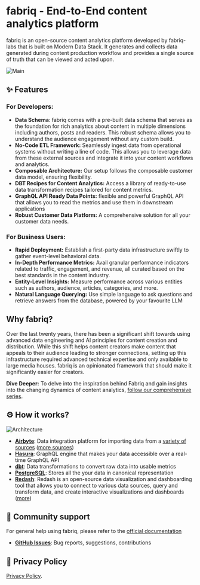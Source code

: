 # fabriq - End-to-End content analytics platform

fabriq is an open-source content analytics platform developed by fabriq-labs that is built on Modern Data Stack.  It generates and collects data generated during content production workflow and provides a single source of truth that can be viewed and acted upon.  


![Main](https://storage.googleapis.com/fabirq_static_asset/images/fabriq_main.png)
## ✨ Features

### For Developers:
-  **Data Schema**: fabriq comes with a pre-built data schema that serves as the foundation for rich analytics about content in multiple dimensions including authors, posts and readers.  This robust schema allows you to understand the audience engagement without any custom build. 
- **No-Code ETL Framework:** Seamlessly ingest data from operational systems without writing a line of code. This allows you to leverage data from these external sources and integrate it into your content workflows and analytics.
- **Composable Architecture:** Our setup follows the composable customer data model, ensuring flexibility.
- **DBT Recipes for Content Analytics:** Access a library of ready-to-use data transformation recipes tailored for content metrics.
- **GraphQL API Ready Data Points:** flexible and powerful GraphQL API that allows you to read the metrics and use them in downstream applications
- **Robust Customer Data Platform:** A comprehensive solution for all your customer data needs.

### For Business Users:
- **Rapid Deployment:** Establish a first-party data infrastructure swiftly to gather event-level behavioral data.
- **In-Depth Performance Metrics:** Avail granular performance indicators related to traffic, engagement, and revenue, all curated based on the best standards in the content industry.
- **Entity-Level Insights:** Measure performance across various entities such as authors, audience, articles, categories, and more.
- **Natural Language Querying:** Use simple language to ask questions and retrieve answers from the database, powered by your favourite LLM


## Why fabriq? 

Over the last twenty years, there has been a significant shift towards using advanced data engineering and AI principles for content creation and distribution. While this shift helps content creators make content that appeals to their audience leading to stronger connections, setting up this infrastructure required advanced technical expertise and only available to large media houses. fabriq is an opinionated framework that should make it significantly easier for creators. 

**Dive Deeper:** To delve into the inspiration behind Fabriq and gain insights into the changing dynamics of content analytics, [follow our comprehensive series](link-to-the-series).

## ⚙️ How it works? 

![Architecture](https://storage.googleapis.com/fabirq_static_asset/images/flow_update_new.png)

- **[Airbyte](https://airbyte.com)**: Data integration platform for importing data from a [variety of sources](https://github.com/fabriq-labs/content-frontend) ([more sources](https://github.com/airbytehq/airbyte/tree/master/airbyte-integrations/connectors))
- **[Hasura](https://hasura.io)**: GraphQL engine that makes your data accessible over a real-time GraphQL API
- **[dbt](https://www.getdbt.com)**: Data transformations to convert raw data into usable metrics
- **[PostgreSQL](https://www.postgresql.org)**: Stores all the your data in canonical representation
- **[Redash](https://www.docker.com)**: Redash is an open-source data visualization and dashboarding tool that allows you to connect to various data sources, query and transform data, and create interactive visualizations and dashboards ([more](https://github.com/getredash/redash))

## 🤗 Community support

For general help using fabriq, please refer to the [official documentation](https://docs.getfabriq.com)

- **[GitHub Issues](https://github.com/fabriq-labs/fabriq-platform/issues)**: Bug reports, suggestions, contributions

## 📜 Privacy Policy

[Privacy Policy](https://website.stg.getfabriq.com/privacy-policy).

